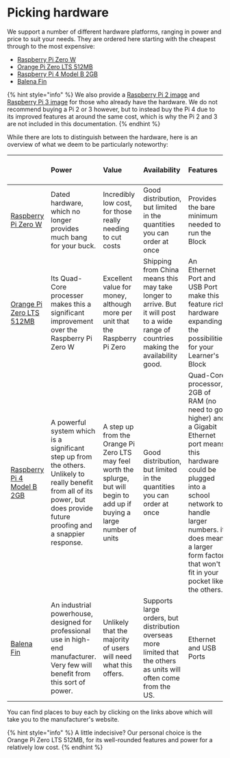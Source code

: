 # Picking hardware

We support a number of different hardware platforms, ranging in power and price to suit your needs. They are ordered here starting with the cheapest through to the most expensive:

* [Raspberry Pi Zero W](https://www.raspberrypi.org/products/raspberry-pi-zero-w/)
* [Orange Pi Zero LTS 512MB](http://www.orangepi.org/orangepizerolts/)
* [Raspberry Pi 4 Model B 2GB](https://www.raspberrypi.org/products/raspberry-pi-4-model-b/)
* [Balena Fin](https://www.balena.io/fin/?)

{% hint style="info" %}
We also provide a [Raspberry Pi 2 image](https://downloads.learnersblock.org) and [Raspberry Pi 3 image](https://downloads.learnersblock.org) for those who already have the hardware. We do not recommend buying a Pi 2 or 3 however, but to instead buy the Pi 4 due to its improved features at around the same cost, which is why the Pi 2 and 3 are not included in this documentation. 
{% endhint %}

While there are lots to distinguish between the hardware, here is an overview of what we deem to be particularly noteworthy:

<table>
  <thead>
    <tr>
      <th style="text-align:left"></th>
      <th style="text-align:left">Power</th>
      <th style="text-align:left">Value</th>
      <th style="text-align:left">Availability</th>
      <th style="text-align:left">Features</th>
      <th style="text-align:left">Durability</th>
      <th style="text-align:left">Wi-Fi</th>
      <th style="text-align:left">Storage</th>
      <th style="text-align:left">Approximate cost (before shipping)</th>
    </tr>
  </thead>
  <tbody>
    <tr>
      <td style="text-align:left">
        <p></p>
        <p><a href="https://www.raspberrypi.org/products/raspberry-pi-zero-w/">Raspberry Pi Zero W</a>
        </p>
      </td>
      <td style="text-align:left">Dated hardware, which no longer provides much bang for your buck.</td>
      <td
      style="text-align:left">Incredibly low cost, for those really needing to cut costs</td>
        <td style="text-align:left">Good distribution, but limited in the quantities you can order at once</td>
        <td
        style="text-align:left">Provides the bare minimum needed to run the Block</td>
          <td style="text-align:left">Tried and tested, produced by a reliable manufacturer</td>
          <td style="text-align:left">Built in Wi-Fi, but with no aerial impacts the range</td>
          <td style="text-align:left">SD Card</td>
          <td style="text-align:left">$10USD</td>
    </tr>
    <tr>
      <td style="text-align:left">
        <p></p>
        <p><a href="http://www.orangepi.org/orangepizerolts/">Orange Pi Zero LTS 512MB</a>
        </p>
      </td>
      <td style="text-align:left">Its Quad-Core processer makes this a significant improvement over the
        Raspberry Pi Zero W</td>
      <td style="text-align:left">Excellent value for money, although more per unit that the Raspberry Pi
        Zero</td>
      <td style="text-align:left">Shipping from China means this may take longer to arrive. But it will
        post to a wide range of countries making the availability good.</td>
      <td
      style="text-align:left">An Ethernet Port and USB Port make this feature rich hardware expanding
        the possibilities for your Learner&apos;s Block</td>
        <td style="text-align:left">Runs a little hotter than other units, that may result in slowdowns if
          in extreme heats and direct sunlight.</td>
        <td style="text-align:left">An included aerial gives the range a healthy boost</td>
        <td style="text-align:left">SD Card</td>
        <td style="text-align:left">$17USD</td>
    </tr>
    <tr>
      <td style="text-align:left">
        <p></p>
        <p></p>
        <p><a href="https://www.raspberrypi.org/products/raspberry-pi-4-model-b/">Raspberry Pi 4 Model B 2GB</a>
        </p>
      </td>
      <td style="text-align:left">A powerful system which is a significant step up from the others. Unlikely
        to really benefit from all of its power, but does provide future proofing
        and a snappier response.</td>
      <td style="text-align:left">A step up from the Orange Pi Zero LTS may feel worth the splurge, but
        will begin to add up if buying a large number of units</td>
      <td style="text-align:left">Good distribution, but limited in the quantities you can order at once</td>
      <td
      style="text-align:left">Quad-Core processor, 2GB of RAM (no need to go higher) and a Gigabit Ethernet
        port means this hardware could be plugged into a school network to handle
        larger numbers. it does mean a larger form factor that won&apos;t fit in
        your pocket like the others.</td>
        <td style="text-align:left">Tried and tested, produced by a reliable manufacturer</td>
        <td style="text-align:left">No aerial, but the newer hardware and technologies provide a good range.
          Ethernet connectivity will allow for more users, but Wi-Fi is unlikely
          to support more users than the Orange Pi Zero LTS 512MB.</td>
        <td style="text-align:left">SD Card</td>
        <td style="text-align:left">$30USD</td>
    </tr>
    <tr>
      <td style="text-align:left">
        <p></p>
        <p><a href="https://www.balena.io/fin/?">Balena Fin</a>
        </p>
      </td>
      <td style="text-align:left">An industrial powerhouse, designed for professional use in high-end manufacturer.
        Very few will benefit from this sort of power.</td>
      <td style="text-align:left">Unlikely that the majority of users will need what this offers.</td>
      <td
      style="text-align:left">Supports large orders, but distribution overseas more limited that the
        others as units will often come from the US.</td>
        <td style="text-align:left">Ethernet and USB Ports</td>
        <td style="text-align:left">Among the best in class</td>
        <td style="text-align:left">Designed for Internet of Things devices, Wi-Fi connectivity is central
          to its design</td>
        <td style="text-align:left">Built in 8/16/32/64 GB options.</td>
        <td style="text-align:left">$200USD+ (will require additional hardware on top of this cost)</td>
    </tr>
  </tbody>
</table>

You can find places to buy each by clicking on the links above which will take you to the manufacturer's website. 

{% hint style="info" %}
A little indecisive? Our personal choice is the Orange Pi Zero LTS 512MB, for its well-rounded features and power for a relatively low cost. 
{% endhint %}

